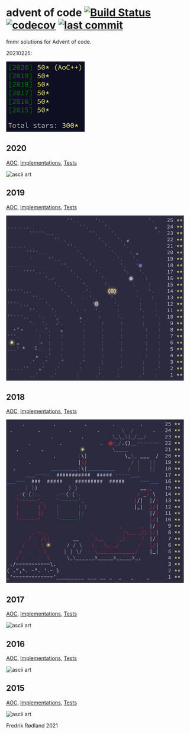 # advent of code      [![Build Status](https://travis-ci.com/fmmr/advent.svg?branch=master)](https://travis-ci.com/fmmr/advent)   [![codecov](https://codecov.io/gh/fmmr/advent/branch/master/graph/badge.svg)](https://codecov.io/gh/fmmr/advent)  [![last commit](https://img.shields.io/github/last-commit/fmmr/advent.svg)](https://github.com/fmmr/advent)

fmmr solutions for Advent of code.

20210225:

![stars](gifs/stars.png?raw=true "ascii art")

## 2020

[AOC](https://adventofcode.com/2020),
[Implementations](https://github.com/fmmr/advent/tree/master/src/main/kotlin/no/rodland/advent_2020),
[Tests](https://github.com/fmmr/advent/tree/master/src/test/kotlin/no/rodland/advent_2020)

![ascii art](gifs/2020.gif?raw=true "ascii art")

## 2019

[AOC](https://adventofcode.com/2019),
[Implementations](https://github.com/fmmr/advent/tree/master/src/main/kotlin/no/rodland/advent_2019),
[Tests](https://github.com/fmmr/advent/tree/master/src/test/kotlin/no/rodland/advent_2019)

![ascii art](gifs/2019.gif?raw=true "ascii art")

## 2018

[AOC](https://adventofcode.com/2018),
[Implementations](https://github.com/fmmr/advent/tree/master/src/main/kotlin/no/rodland/advent_2018),
[Tests](https://github.com/fmmr/advent/tree/master/src/test/kotlin/no/rodland/advent_2018)

![ascii art](gifs/2018.gif?raw=true "ascii art")

## 2017

[AOC](https://adventofcode.com/2017),
[Implementations](https://github.com/fmmr/advent/tree/master/src/main/kotlin/no/rodland/advent_2017),
[Tests](https://github.com/fmmr/advent/tree/master/src/test/kotlin/no/rodland/advent_2017)

![ascii art](gifs/2017.gif?raw=true "ascii art")

## 2016

[AOC](https://adventofcode.com/2016),
[Implementations](https://github.com/fmmr/advent/tree/master/src/main/kotlin/no/rodland/advent_2016),
[Tests](https://github.com/fmmr/advent/tree/master/src/test/kotlin/no/rodland/advent_2016)

![ascii art](gifs/2016.gif?raw=true "ascii art")

## 2015

[AOC](https://adventofcode.com/2015),
[Implementations](https://github.com/fmmr/advent/tree/master/src/main/kotlin/no/rodland/advent_2015),
[Tests](https://github.com/fmmr/advent/tree/master/src/test/kotlin/no/rodland/advent_2015)

![ascii art](gifs/2015.gif?raw=true "ascii art")

Fredrik Rødland 2021
